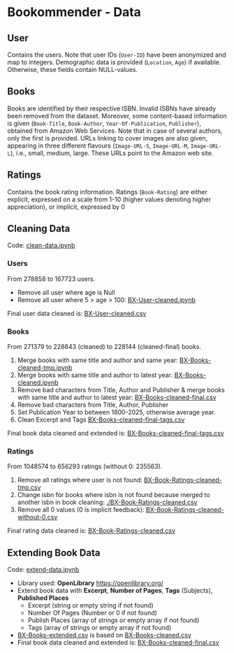 # Bookommender - Data

## User

Contains the users. Note that user IDs (`User-ID`) have been anonymized and map to integers. Demographic data is provided (`Location`, `Age`) if available. Otherwise, these fields contain NULL-values.

## Books

Books are identified by their respective ISBN. Invalid ISBNs have already been removed from the dataset. Moreover, some content-based information is given (`Book-Title`, `Book-Author`, `Year-Of-Publication`, `Publisher`), obtained from Amazon Web Services. Note that in case of several authors, only the first is provided. URLs linking to cover images are also given, appearing in three different flavours (`Image-URL-S`, `Image-URL-M`, `Image-URL-L`), i.e., small, medium, large. These URLs point to the Amazon web site.

## Ratings

Contains the book rating information. Ratings (`Book-Rating`) are either explicit, expressed on a scale from 1-10 (higher values denoting higher appreciation), or implicit, expressed by 0

## Cleaning Data

Code: [clean-data.ipynb](./clean-data.ipynb)

### Users

From 278858 to 167723 users.

- Remove all user where age is Null
- Remove all user where 5 > age > 100: [BX-User-cleaned.ipynb](./BX-User-cleaned.csv)

Final user data cleaned is: [BX-User-cleaned.csv](./BX-User-cleaned.csv)

### Books

From 271379 to 228643 (cleaned) to 228144 (cleaned-final) books.

1. Merge books with same title and author and same year: [BX-Books-cleaned-tmp.ipynb](./BX-Books-cleaned-tmp.csv)
2. Merge books with same title and author to latest year: [BX-Books-cleaned.ipynb](./BX-Books-cleaned.csv)
3. Remove bad characters from Title, Author and Publisher & merge books with same title and author to latest year: [BX-Books-cleaned-final.csv](./BX-Books-cleaned-final.csv)
4. Remove bad characters from Title, Author, Publisher
5. Set Publication Year to between 1800-2025, otherwise average year.
6. Clean Excerpt and Tags [BX-Books-cleaned-final-tags.csv](./BX-Books-cleaned-final-tags.csv)

Final book data cleaned and extended is: [BX-Books-cleaned-final-tags.csv](./BX-Books-cleaned-final-tags.csv)

### Ratings

From 1048574 to 656293 ratings (without 0: 235563).

1. Remove all ratings where user is not found: [BX-Book-Ratings-cleaned-tmp.csv](./BX-Book-Ratings-cleaned-tmp.csv)
2. Change isbn for books where isbn is not found because merged to another isbn in book cleaning: [./BX-Book-Ratings-cleaned.csv](BX-Book-Ratings-cleaned-final.csv)
3. Remove all 0 values (0 is implicit feedback): [BX-Book-Ratings-cleaned-without-0.csv](BX-Book-Ratings-cleaned-final-without-0.csv)

Final rating data cleaned is: [BX-Book-Ratings-cleaned.csv](BX-Book-Ratings-cleaned-final.csv)

## Extending Book Data

Code: [extend-data.ipynb](./extend-data.ipynb)

- Library used: **OpenLibrary** https://openlibrary.org/
- Extend book data with **Excerpt**, **Number of Pages**, **Tags** (Subjects), **Published Places**
  - Excerpt (string or empty string if not found)
  - Number Of Pages (Number or 0 if not found)
  - Publish Places (array of strings or empty array if not found)
  - Tags (array of strings or empty array if not found)
- [BX-Books-extended.csv](./BX-Books-extended.csv) is based on [BX-Books-cleaned.csv](./BX-Books-cleaned.csv)
- Final book data cleaned and extended is: [BX-Books-cleaned-final.csv](./BX-Books-cleaned-final.csv)
